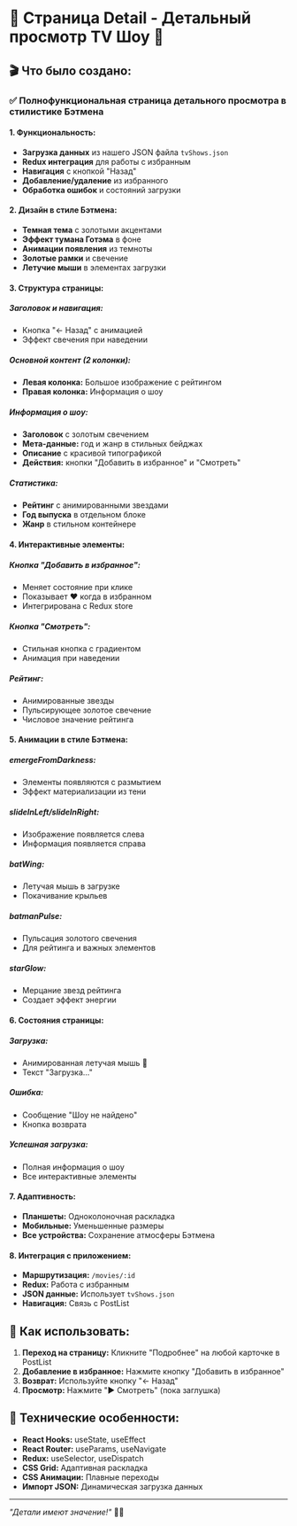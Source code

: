 # 🦇 Страница Detail - Детальный просмотр TV Шоу 🦇

## 🎬 Что было создано:

### ✅ **Полнофункциональная страница детального просмотра в стилистике Бэтмена**

#### **1. Функциональность:**
- **Загрузка данных** из нашего JSON файла `tvShows.json`
- **Redux интеграция** для работы с избранным
- **Навигация** с кнопкой "Назад"
- **Добавление/удаление** из избранного
- **Обработка ошибок** и состояний загрузки

#### **2. Дизайн в стиле Бэтмена:**
- **Темная тема** с золотыми акцентами
- **Эффект тумана Готэма** в фоне
- **Анимации появления** из темноты
- **Золотые рамки** и свечение
- **Летучие мыши** в элементах загрузки

#### **3. Структура страницы:**

##### **Заголовок и навигация:**
- Кнопка "← Назад" с анимацией
- Эффект свечения при наведении

##### **Основной контент (2 колонки):**
- **Левая колонка:** Большое изображение с рейтингом
- **Правая колонка:** Информация о шоу

##### **Информация о шоу:**
- **Заголовок** с золотым свечением
- **Мета-данные:** год и жанр в стильных бейджах
- **Описание** с красивой типографикой
- **Действия:** кнопки "Добавить в избранное" и "Смотреть"

##### **Статистика:**
- **Рейтинг** с анимированными звездами
- **Год выпуска** в отдельном блоке
- **Жанр** в стильном контейнере

#### **4. Интерактивные элементы:**

##### **Кнопка "Добавить в избранное":**
- Меняет состояние при клике
- Показывает ❤️ когда в избранном
- Интегрирована с Redux store

##### **Кнопка "Смотреть":**
- Стильная кнопка с градиентом
- Анимация при наведении

##### **Рейтинг:**
- Анимированные звезды
- Пульсирующее золотое свечение
- Числовое значение рейтинга

#### **5. Анимации в стиле Бэтмена:**

##### **emergeFromDarkness:**
- Элементы появляются с размытием
- Эффект материализации из тени

##### **slideInLeft/slideInRight:**
- Изображение появляется слева
- Информация появляется справа

##### **batWing:**
- Летучая мышь в загрузке
- Покачивание крыльев

##### **batmanPulse:**
- Пульсация золотого свечения
- Для рейтинга и важных элементов

##### **starGlow:**
- Мерцание звезд рейтинга
- Создает эффект энергии

#### **6. Состояния страницы:**

##### **Загрузка:**
- Анимированная летучая мышь 🦇
- Текст "Загрузка..."

##### **Ошибка:**
- Сообщение "Шоу не найдено"
- Кнопка возврата

##### **Успешная загрузка:**
- Полная информация о шоу
- Все интерактивные элементы

#### **7. Адаптивность:**
- **Планшеты:** Одноколоночная раскладка
- **Мобильные:** Уменьшенные размеры
- **Все устройства:** Сохранение атмосферы Бэтмена

#### **8. Интеграция с приложением:**
- **Маршрутизация:** `/movies/:id`
- **Redux:** Работа с избранным
- **JSON данные:** Использует `tvShows.json`
- **Навигация:** Связь с PostList

## 🚀 Как использовать:

1. **Переход на страницу:** Кликните "Подробнее" на любой карточке в PostList
2. **Добавление в избранное:** Нажмите кнопку "Добавить в избранное"
3. **Возврат:** Используйте кнопку "← Назад"
4. **Просмотр:** Нажмите "▶️ Смотреть" (пока заглушка)

## 🎨 Технические особенности:

- **React Hooks:** useState, useEffect
- **React Router:** useParams, useNavigate
- **Redux:** useSelector, useDispatch
- **CSS Grid:** Адаптивная раскладка
- **CSS Анимации:** Плавные переходы
- **Импорт JSON:** Динамическая загрузка данных

---

*"Детали имеют значение!"* 🦇✨

